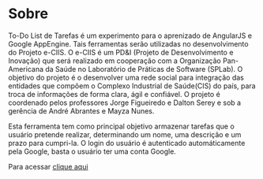 # Sobre #

To-Do List de Tarefas é um experimento para o aprenizado de AngularJS e Google AppEngine. Tais ferramentas serão utilizadas no desenvolvimento do Projeto e-CIIS. O e-CIIS é um PD&I (Projeto de Desenvolvimento e Inovação) que será realizado em cooperação com a Organização Pan-Americana da Saúde no Laboratório de Práticas de Software (SPLab). O objetivo do projeto é o desenvolver uma rede social para integração das entidades que compõem o Complexo Industrial de Saúde(CIS) do país, para troca de informações de forma clara, ágil e confiável. O projeto é coordenado pelos professores Jorge Figueiredo e Dalton Serey e sob a gerência de André Abrantes e Mayza Nunes.

Esta ferramenta tem como principal objetivo armazenar tarefas que o usuário pretende realizar, determinando um nome, uma descrição e um prazo para cumpri-la. O login do usuário é autenticado automáticamente pela Google, basta o usuário ter uma conta Google.

Para acessar [clique aqui](lucky-science-165614.appspot.com)

